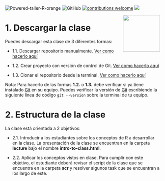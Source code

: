 ![Powered-taller-R-orange](https://img.shields.io/badge/Powered_by-Taller_R-blue?logo=R) ![GitHub](https://img.shields.io/github/license/taller-R/clase-14) [![contributions welcome](https://img.shields.io/badge/contributions-welcome-brightgreen.svg?style=flat)](https://github.com/taller-R/clase-14/issues) ![](https://img.shields.io/github/followers/taller-R?style=social) 

<img src="https://avatars0.githubusercontent.com/u/69440432?s=400&u=96b3e58c713578b563d5c3d3c259f34965ac8e33&v=4" align="right" width=120 height=120 alt="" />

# 1. Descargar la clase

Puedes descargar esta clase de 3 diferentes formas:

- 1.1. Descargar repositorio manualmente. [Ver como hacerlo aquí](https://raw.githubusercontent.com/taller-R/clase_1/master/help/pics/download.gif)

- 1.2. Crear proyecto con versión de control de Git. [Ver como hacerlo aquí](https://raw.githubusercontent.com/taller-R/clase_1/master/help/pics/crear_proyecto.gif)

- 1.3. Clonar el repositorio desde la terminal. [Ver como hacerlo aquí](https://github.com/taller-R/Clase_1/blob/master/help/pics/terminal.gif)

Nota: Para hacerlo de las formas **1.2.** o **1.3.** debe verificar si ya tiene instalado [Git](https://git-scm.com/downloads) en su equipo. Puedes verificar la versión de [Git](https://git-scm.com/downloads) escribiendo la siguiente linea de código `git --version` sobre la terminal de tu equipo.

# 2. Estructura de la clase

La clase está orientada a 2 objetivos: 

- 2.1. Introducir a los estudiantes sobre los conceptos de R a desarrollar en la clase. La presentación de la clase se encuentran en la carpeta **lecture** bajo el nombre **intro-to-class.html**.

- 2.2. Aplicar los conceptos vistos en clase. Para cumplir con este objetivo, el estudiante deberá revisar el script de la clase que se encuentra en la carpeta **scr** y resolver algunos task que se encuentran a los largo de este.

